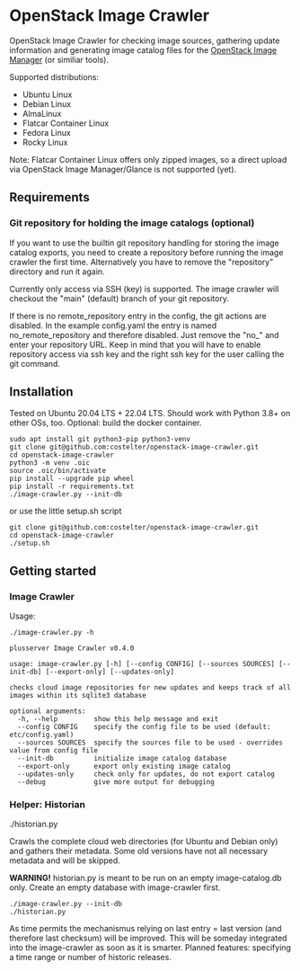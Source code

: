 # OpenStack Image Crawler

OpenStack Image Crawler for checking image sources, gathering update information and generating image catalog files for the [OpenStack Image Manager](https://github.com/osism/openstack-image-manager) (or similiar tools).

Supported distributions:

- Ubuntu Linux
- Debian Linux
- AlmaLinux
- Flatcar Container Linux
- Fedora Linux
- Rocky Linux


Note: Flatcar Container Linux offers only zipped images, so a direct upload via OpenStack Image Manager/Glance is not supported (yet).

## Requirements
### Git repository for holding the image catalogs (optional)

If you want to use the builtin git repository handling for storing the image catalog exports, you need to create a repository before running the image crawler the first time. Alternatively you have to remove the "repository" directory and run it again.

Currently only access via SSH (key) is supported. The image crawler will checkout the "main" (default) branch of your git repository.

If there is no remote_repository entry in the config, the git actions are disabled. In the example config.yaml the entry is named no_remote_repository and therefore disabled. Just remove the "no_" and enter your repository URL. Keep in mind that you will have to enable repository access via ssh key and the right ssh key for the user calling the git command.

## Installation

Tested on Ubuntu 20.04 LTS + 22.04 LTS. Should work with Python 3.8+ on other OSs, too. Optional: build the docker container.

```
sudo apt install git python3-pip python3-venv
git clone git@github.com:costelter/openstack-image-crawler.git
cd openstack-image-crawler
python3 -m venv .oic
source .oic/bin/activate
pip install --upgrade pip wheel
pip install -r requirements.txt
./image-crawler.py --init-db
```

or use the little setup.sh script

```
git clone git@github.com:costelter/openstack-image-crawler.git
cd openstack-image-crawler
./setup.sh
```

## Getting started

### Image Crawler

Usage:

```
./image-crawler.py -h

plusserver Image Crawler v0.4.0

usage: image-crawler.py [-h] [--config CONFIG] [--sources SOURCES] [--init-db] [--export-only] [--updates-only]

checks cloud image repositories for new updates and keeps track of all images within its sqlite3 database

optional arguments:
  -h, --help         show this help message and exit
  --config CONFIG    specify the config file to be used (default: etc/config.yaml)
  --sources SOURCES  specify the sources file to be used - overrides value from config file
  --init-db          initialize image catalog database
  --export-only      export only existing image catalog
  --updates-only     check only for updates, do not export catalog
  --debug            give more output for debugging
```

### Helper: Historian

./historian.py

Crawls the complete cloud web directories (for Ubuntu and Debian only) and gathers their metadata. Some old versions have not all necessary metadata and will be skipped.

**WARNING!** historian.py is meant to be run on an empty image-catalog.db only. Create an empty database with image-crawler first.

```
./image-crawler.py --init-db
./historian.py
```

As time permits the mechanismus relying on last entry = last version (and therefore last checksum) will be improved. This will be someday integrated into the image-crawler as soon as it is smarter. Planned features: specifying a time range or number of historic releases.
